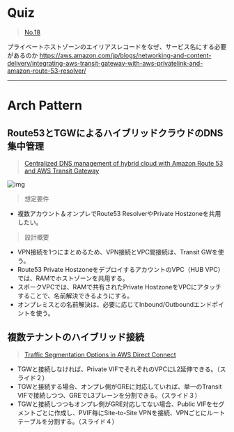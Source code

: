 # Quiz

> [No.18](https://www.whizlabs.com/learn/course/aws-advanced-networking-speciality/195/quiz/59967/Practice/start)

プライベートホストゾーンのエイリアスレコードをなぜ、サービス名にする必要があるのか
https://aws.amazon.com/jp/blogs/networking-and-content-delivery/integrating-aws-transit-gateway-with-aws-privatelink-and-amazon-route-53-resolver/

***

# Arch Pattern
## Route53とTGWによるハイブリッドクラウドのDNS集中管理
> [Centralized DNS management of hybrid cloud with Amazon Route 53 and AWS Transit Gateway](https://aws.amazon.com/jp/blogs/networking-and-content-delivery/centralized-dns-management-of-hybrid-cloud-with-amazon-route-53-and-aws-transit-gateway/)

![img](https://d2908q01vomqb2.cloudfront.net/5b384ce32d8cdef02bc3a139d4cac0a22bb029e8/2019/05/03/image1-1.png)

> 想定要件
- 複数アカウント＆オンプレでRoute53 ResolverやPrivate Hostzoneを共用したい。

> 設計概要
- VPN接続を1つにまとめるため、VPN接続とVPC間接続は、Transit GWを使う。
- Route53 Private HostzoneをデプロイするアカウントのVPC（HUB VPC）では、RAMでホストゾーンを共用する。
- スポークVPCでは、RAMで共有されたPrivate HostzoneをVPCにアタッチすることで、名前解決できるようにする。
- オンプレミスとの名前解決は、必要に応じてInbound/Outboundエンドポイントを使う。

## 複数テナントのハイブリッド接続
> [Traffic Segmentation Options in AWS Direct Connect](https://d1.awsstatic.com/architecture-diagrams/ArchitectureDiagrams/traffic-segmentation-aws-direct-connect-ra.pdf)

- TGWと接続しなければ、Private VIFでそれぞれのVPCにL2延伸できる。（スライド２）
- TGWと接続する場合、オンプレ側がGREに対応していれば、単一のTransit VIFで接続しつつ、GREでL3プレーンを分割できる。（スライド３）
- TGWと接続しつつもオンプレ側がGRE対応してない場合、Public VIFをセグメントごとに作成し、PVIF毎にSite-to-Site VPNを接続、VPNごとにルートテーブルを分割する。（スライド４）


